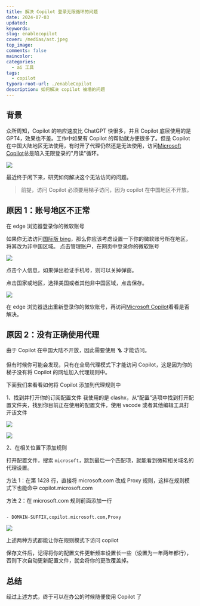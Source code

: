 ```yaml
---
title: 解决 Copilot 登录无限循环的问题
date: 2024-07-03
updated:
keywords:
slug: enablecopilot
cover: /medias/ast.jpeg
top_image:
comments: false
maincolor:
categories:
  - ai 工具
tags:
  - copilot
typora-root-url: ./enableCopilot
description: 如何解决 copilot 被墙的问题
---
```


## 背景

众所周知，Copilot 的响应速度比 ChatGPT 快很多，并且 Copilot 底层使用的是 GPT4，效果也不差。工作中如果有 Copilot 的帮助就方便很多了。但是 Copilot 在中国大陆地区无法使用，有时开了代理仍然还是无法使用，访问[Microsoft Copilot](https://copilot.microsoft.com/)总是陷入无限登录的"月读"循环。

![](img2342390.png)

最近终于闲下来，研究如何解决这个无法访问的问题。

> 前提，访问 Copilot 必须要用梯子访问，因为 copilot 在中国地区不开放。

## 原因 1：账号地区不正常

在 edge 浏览器登录你的微软账号

如果你无法访问[国际版 bing](<[Bing](https://cn.bing.com/?cc=jp)>)，那么你应该考虑设置一下你的微软账号所在地区，将其改为非中国区域。
点击管理账户，在网页中登录你的微软账号

![](img23545656.png)

点击个人信息，如果弹出验证手机号，则可以关掉弹窗。

点击国家或地区，选择美国或者其他非中国区域，点击保存。

![](img2366943.png)

在 edge 浏览器退出重新登录你的微软账号，再访问[Microsoft Copilot](https://copilot.microsoft.com/)看看是否解决。

## 原因 2：没有正确使用代理

由于 Copilot 在中国大陆不开放，因此需要使用 🪜 才能访问。

但有时候你可能会发现，只有在全局代理模式下才能访问 Copilot，这是因为你的梯子没有将 Copilot 的网址加入代理规则中。

下面我们来看看如何将 Copilot 添加到代理规则中

1、找到并打开你的订阅配置文件
我使用的是 clashx，从“配置”选项中找到打开配置文件夹，找到你目前正在使用的配置文件，使用 vscode 或者其他编辑工具打开该文件

![](img237993470.png)

![](img23363465.png)

2、在相关位置下添加规则

打开配置文件，搜索 `microsoft`，跳到最后一个匹配项，就能看到微软相关域名的代理设置。

方法 1：在第 1428 行，直接将 microsoft.com 改成 Proxy 规则，这样在规则模式下也能命中 copilot.microsoft.com

方法 2：在 microsoft.com 规则前面添加一行

```

- DOMAIN-SUFFIX,copilot.microsoft.com,Proxy

```

![](img2384563456.png)

上述两种方式都能让你在规则模式下访问 copilot

保存文件后，记得将你的配置文件更新频率设置长一些（设置为一年两年都行），否则下次自动更新配置文件，就会将你的更改覆盖掉。

## 总结

经过上述方式，终于可以在办公的时候随便使用 Copilot 了
